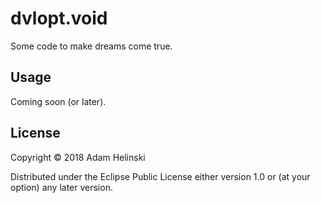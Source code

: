 # dvlopt.void

Some code to make dreams come true.

## Usage

Coming soon (or later).

## License

Copyright © 2018 Adam Helinski

Distributed under the Eclipse Public License either version 1.0 or (at
your option) any later version.
